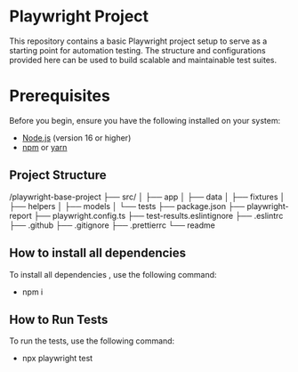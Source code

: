 # Playwright Project
This repository contains a basic Playwright project setup to serve as a starting point for automation testing. 
The structure and configurations provided here can be used to build scalable and maintainable test suites.

# Prerequisites
Before you begin, ensure you have the following installed on your system:
- [Node.js](https://nodejs.org/) (version 16 or higher)
- [npm](https://www.npmjs.com/) or [yarn](https://yarnpkg.com/)

## Project Structure
/playwright-base-project
├── src/
│   ├── app
│   ├── data
│   ├── fixtures
│   ├── helpers
│   ├── models
│   └── tests
├── package.json
├── playwright-report
├── playwright.config.ts
├── test-results.eslintignore
├── .eslintrc
├── .github
├── .gitignore
├── .prettierrc
└── readme

## How to install all dependencies 
To install all dependencies , use the following command:
- npm i

## How to Run Tests
To run the tests, use the following command:
- npx playwright test